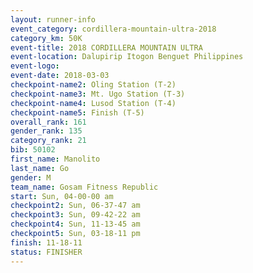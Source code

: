 ```yaml
---
layout: runner-info 
event_category: cordillera-mountain-ultra-2018 
category_km: 50K 
event-title: 2018 CORDILLERA MOUNTAIN ULTRA 
event-location: Dalupirip Itogon Benguet Philippines 
event-logo: 
event-date: 2018-03-03 
checkpoint-name2: Oling Station (T-2) 
checkpoint-name3: Mt. Ugo Station (T-3) 
checkpoint-name4: Lusod Station (T-4) 
checkpoint-name5: Finish (T-5) 
overall_rank: 161
gender_rank: 135
category_rank: 21
bib: 50102
first_name: Manolito
last_name: Go
gender: M
team_name: Gosam Fitness Republic
start: Sun, 04-00-00 am
checkpoint2: Sun, 06-37-47 am
checkpoint3: Sun, 09-42-22 am
checkpoint4: Sun, 11-13-45 am
checkpoint5: Sun, 03-18-11 pm
finish: 11-18-11
status: FINISHER
---
```

